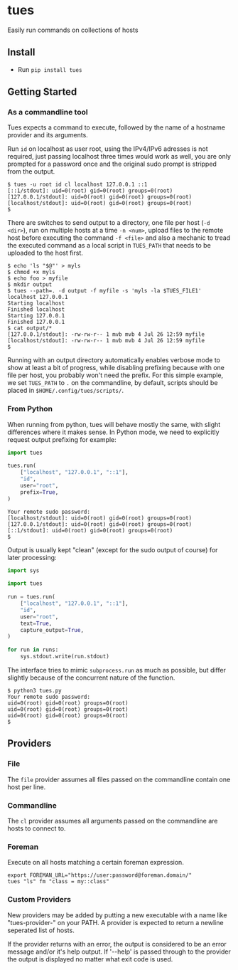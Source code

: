 # tues

Easily run commands on collections of hosts

## Install

 * Run `pip install tues`

## Getting Started


### As a commandline tool

Tues expects a command to execute, followed by the name of a hostname provider and its arguments.

Run `id` on localhost as user root, using the IPv4/IPv6 adresses is not required, just passing localhost three times would work as well, you are only prompted for a password once and the original sudo prompt is stripped from the output.

```
$ tues -u root id cl localhost 127.0.0.1 ::1
[::1/stdout]: uid=0(root) gid=0(root) groups=0(root)
[127.0.0.1/stdout]: uid=0(root) gid=0(root) groups=0(root)
[localhost/stdout]: uid=0(root) gid=0(root) groups=0(root)
$
```

There are switches to send output to a directory, one file per host (`-d <dir>`), run on multiple hosts at a time `-n <num>`, upload files to the remote host before executing the command `-f <file>` and also a mechanic to tread the executed command as a local script in `TUES_PATH` that needs to be uploaded to the host first.

```
$ echo 'ls "$@"' > myls                              
$ chmod +x myls
$ echo foo > myfile                                  
$ mkdir output
$ tues --path=. -d output -f myfile -s 'myls -la $TUES_FILE1' localhost 127.0.0.1
Starting localhost
Finished localhost
Starting 127.0.0.1
Finished 127.0.0.1
$ cat output/*
[127.0.0.1/stdout]: -rw-rw-r-- 1 mvb mvb 4 Jul 26 12:59 myfile
[localhost/stdout]: -rw-rw-r-- 1 mvb mvb 4 Jul 26 12:59 myfile
$ 
```

Running with an output directory automatically enables verbose mode to show at least a bit of progress, while disabling prefixing because with one file per host, you probably won't need the prefix.
For this simple example, we set `TUES_PATH` to `.` on the commandline, by default, scripts should be placed in `$HOME/.config/tues/scripts/`.

### From Python

When running from python, tues will behave mostly the same, with slight differences where it makes sense. In Python mode, we need to explicitly request output prefixing for example:

```python
import tues                           
                                      
tues.run(                             
    ["localhost", "127.0.0.1", "::1"],
    "id",                             
    user="root",                      
    prefix=True,                      
)                                     
```

```$ python3 tues.py 
Your remote sudo password: 
[localhost/stdout]: uid=0(root) gid=0(root) groups=0(root)
[127.0.0.1/stdout]: uid=0(root) gid=0(root) groups=0(root)
[::1/stdout]: uid=0(root) gid=0(root) groups=0(root)
$
```

Output is usually kept "clean" (except for the sudo output of course) for later processing:

```python
import sys                            
                                      
import tues                           
                                      
run = tues.run(                       
    ["localhost", "127.0.0.1", "::1"],
    "id",                             
    user="root",                      
    text=True,                        
    capture_output=True,              
)                                     
                                      
for run in runs:                      
    sys.stdout.write(run.stdout)      
```

The interface tries to mimic `subprocess.run` as much as possible, but differ slightly because of the concurrent nature of the function.

```
$ python3 tues.py
Your remote sudo password: 
uid=0(root) gid=0(root) groups=0(root)
uid=0(root) gid=0(root) groups=0(root)
uid=0(root) gid=0(root) groups=0(root)
$ 
```

## Providers

### File

The `file` provider assumes all files passed on the commandline contain one host per line.

### Commandline

The `cl` provider assumes all arguments passed on the commandline are hosts to connect to.

### Foreman

Execute on all hosts matching a certain foreman expression.

```
export FOREMAN_URL="https://user:password@foreman.domain/"
tues "ls" fm "class = my::class"
```

### Custom Providers

New providers may be added by putting a new executable with a name like "tues-provider-<name>"
on your PATH. A provider is expected to return a newline seperated list of hosts.

If the provider returns with an error, the output is considered to be an error message and/or
it's help output. If '--help' is passed through to the provider the output is displayed no matter
what exit code is used.
